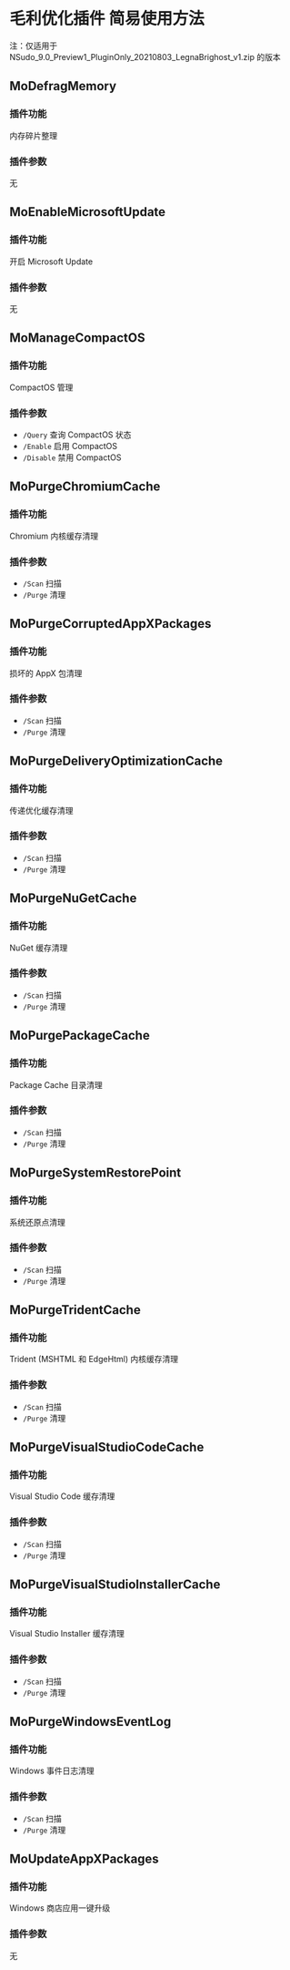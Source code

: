 ﻿# 毛利优化插件 简易使用方法

注：仅适用于 NSudo_9.0_Preview1_PluginOnly_20210803_LegnaBrighost_v1.zip 的版本

## MoDefragMemory

### 插件功能

内存碎片整理

### 插件参数

无

## MoEnableMicrosoftUpdate

### 插件功能

开启 Microsoft Update

### 插件参数

无

## MoManageCompactOS

### 插件功能

CompactOS 管理

### 插件参数

- `/Query` 查询 CompactOS 状态
- `/Enable` 启用 CompactOS
- `/Disable` 禁用 CompactOS

## MoPurgeChromiumCache

### 插件功能

Chromium 内核缓存清理

### 插件参数

- `/Scan` 扫描
- `/Purge` 清理

## MoPurgeCorruptedAppXPackages

### 插件功能

损坏的 AppX 包清理

### 插件参数

- `/Scan` 扫描
- `/Purge` 清理

## MoPurgeDeliveryOptimizationCache

### 插件功能

传递优化缓存清理

### 插件参数

- `/Scan` 扫描
- `/Purge` 清理

## MoPurgeNuGetCache

### 插件功能

NuGet 缓存清理

### 插件参数

- `/Scan` 扫描
- `/Purge` 清理

## MoPurgePackageCache

### 插件功能

Package Cache 目录清理

### 插件参数

- `/Scan` 扫描
- `/Purge` 清理

## MoPurgeSystemRestorePoint

### 插件功能

系统还原点清理

### 插件参数

- `/Scan` 扫描
- `/Purge` 清理

## MoPurgeTridentCache

### 插件功能

Trident (MSHTML 和 EdgeHtml) 内核缓存清理

### 插件参数

- `/Scan` 扫描
- `/Purge` 清理

## MoPurgeVisualStudioCodeCache

### 插件功能

Visual Studio Code 缓存清理

### 插件参数

- `/Scan` 扫描
- `/Purge` 清理

## MoPurgeVisualStudioInstallerCache

### 插件功能

Visual Studio Installer 缓存清理

### 插件参数

- `/Scan` 扫描
- `/Purge` 清理

## MoPurgeWindowsEventLog

### 插件功能

Windows 事件日志清理

### 插件参数

- `/Scan` 扫描
- `/Purge` 清理

## MoUpdateAppXPackages

### 插件功能

Windows 商店应用一键升级

### 插件参数

无
